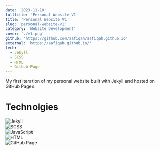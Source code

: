 ```yaml
---
date: '2023-11-10'
fulltitle: 'Personal Website V1'
title: 'Personal Website V1'
slug: 'personal-website-v1'
category: 'Website Development'
cover: './v1.png'
github: 'https://github.com/aafiqah/aafiqah.github.io'
external: 'https://aafiqah.github.io/'
tech:
  - Jekyll
  - SCSS
  - HTML
  - Github Page
---
```


My first iteration of my personal website built with Jekyll and hosted on GitHub Pages.

# Technolgies

<div class="container">
  <div class="badge-item">
    <img src="https://img.shields.io/badge/Jekyll-3.9.0-blue?style=for-the-badge&logo=jekyll&logoColor=white" alt="Jekyll" class="badge-image" />
  </div>
  <div class="badge-item">
    <img src="https://img.shields.io/badge/Scss-CC6699?style=for-the-badge&logo=sass&logoColor=white" alt="SCSS" class="badge-image" />
  </div>
  <div class="badge-item">
    <img src="https://img.shields.io/badge/JavaScript-F7DF1E?style=for-the-badge&logo=JavaScript&logoColor=white" alt="JavaScript" class="badge-image" />
  </div>
  <div class="badge-item">
    <img src="https://img.shields.io/badge/HTML-239120?style=for-the-badge&logo=html5&logoColor=white" alt="HTML" class="badge-image" />
  </div>
  <div class="badge-item">
    <img src="https://img.shields.io/badge/GitHub%20Pages-181717?style=for-the-badge&logo=github&logoColor=white" alt="GitHub Page" class="badge-image" />
  </div>
</div>
